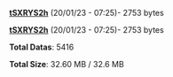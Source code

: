 [**tSXRYS2h**](/data/tSXRYS2h.txt) (20/01/23 - 07:25)- 2753 bytes

[**tSXRYS2h**](/data/tSXRYS2h.txt) (20/01/23 - 07:25)- 2753 bytes

**Total Datas**: 5416

**Total Size**: 32.60 MB / 32.6 MB